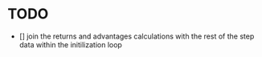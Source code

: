 # TODO

- [] join the returns and advantages calculations with the rest of the step data within the initilization loop

